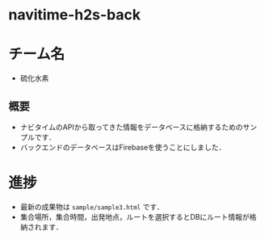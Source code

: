# navitime-h2s-back

# チーム名
- 硫化水素

## 概要
- ナビタイムのAPIから取ってきた情報をデータベースに格納するためのサンプルです．
- バックエンドのデータベースはFirebaseを使うことにしました．

# 進捗
- 最新の成果物は `sample/sample3.html` です．
- 集合場所，集合時間，出発地点，ルートを選択するとDBにルート情報が格納されます．
